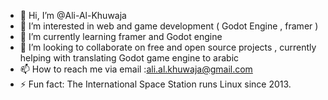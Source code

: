 - 👋 Hi, I’m @Ali-Al-Khuwaja
- 👀 I’m interested in web and game development ( Godot Engine , framer )
- 🌱 I’m currently learning framer and Godot engine
- 💞️ I’m looking to collaborate on free and open source projects , currently helping with translating Godot game engine to arabic  
- 📫 How to reach me via email :ali.al.khuwaja@gmail.com
- ⚡ Fun fact: The International Space Station runs Linux since 2013.

<!---
Ali-Al-Khuwaja/Ali-Al-Khuwaja is a ✨ special ✨ repository because its `README.md` (this file) appears on your GitHub profile.
You can click the Preview link to take a look at your changes.
--->
